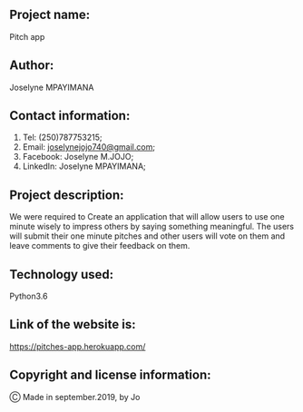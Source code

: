 ## Project name:

Pitch app

## Author:

Joselyne MPAYIMANA

## Contact information:

1. Tel: (250)787753215;
2. Email: joselynejojo740@gmail.com;
3. Facebook: Joselyne M.JOJO;
4. LinkedIn: Joselyne MPAYIMANA;

## Project description:

 We were required to Create an application that will allow users to use one minute wisely to impress others by saying something meaningful. The users will submit their one minute pitches and other users will vote on them and leave comments to give their feedback on them.

 ## Technology used:

 Python3.6

 ## Link of the website is:

https://pitches-app.herokuapp.com/

 ## Copyright and license information:

 &#9400; Made in september.2019, by Jo




